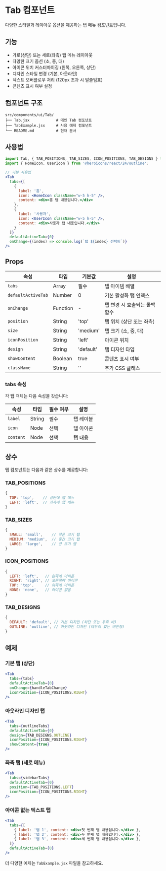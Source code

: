 # Tab 컴포넌트

다양한 스타일과 레이아웃 옵션을 제공하는 탭 메뉴 컴포넌트입니다.

## 기능

- 가로(상단) 또는 세로(좌측) 탭 메뉴 레이아웃
- 다양한 크기 옵션 (소, 중, 대)
- 아이콘 위치 커스터마이징 (왼쪽, 오른쪽, 상단)
- 디자인 스타일 변경 (기본, 아웃라인)
- 텍스트 오버플로우 처리 (120px 초과 시 말줄임표)
- 콘텐츠 표시 여부 설정

## 컴포넌트 구조

```
src/components/ui/Tab/
├── Tab.jsx            # 메인 Tab 컴포넌트
├── TabExample.jsx     # 사용 예제 컴포넌트
└── README.md          # 현재 문서
```

## 사용법

```jsx
import Tab, { TAB_POSITIONS, TAB_SIZES, ICON_POSITIONS, TAB_DESIGNS } from './components/ui/Tab/Tab';
import { HomeIcon, UserIcon } from '@heroicons/react/24/outline';

// 기본 사용법
<Tab 
  tabs={[
    {
      label: '홈',
      icon: <HomeIcon className="w-5 h-5" />,
      content: <div>홈 탭 내용입니다.</div>
    },
    {
      label: '사용자',
      icon: <UserIcon className="w-5 h-5" />,
      content: <div>사용자 탭 내용입니다.</div>
    }
  ]}
  defaultActiveTab={0}
  onChange={(index) => console.log(`탭 ${index} 선택됨`)}
/>
```

## Props

| 속성 | 타입 | 기본값 | 설명 |
|------|------|--------|------|
| `tabs` | Array | 필수 | 탭 아이템 배열 |
| `defaultActiveTab` | Number | 0 | 기본 활성화 탭 인덱스 |
| `onChange` | Function | - | 탭 변경 시 호출되는 콜백 함수 |
| `position` | String | 'top' | 탭 위치 (상단 또는 좌측) |
| `size` | String | 'medium' | 탭 크기 (소, 중, 대) |
| `iconPosition` | String | 'left' | 아이콘 위치 |
| `design` | String | 'default' | 탭 디자인 타입 |
| `showContent` | Boolean | true | 콘텐츠 표시 여부 |
| `className` | String | '' | 추가 CSS 클래스 |

### tabs 속성

각 탭 객체는 다음 속성을 갖습니다:

| 속성 | 타입 | 필수 여부 | 설명 |
|------|------|-----------|------|
| `label` | String | 필수 | 탭 레이블 |
| `icon` | Node | 선택 | 탭 아이콘 |
| `content` | Node | 선택 | 탭 내용 |

## 상수

탭 컴포넌트는 다음과 같은 상수를 제공합니다:

### TAB_POSITIONS
```js
{
  TOP: 'top',    // 상단에 탭 메뉴
  LEFT: 'left',  // 좌측에 탭 메뉴
}
```

### TAB_SIZES
```js
{
  SMALL: 'small',    // 작은 크기 탭
  MEDIUM: 'medium',  // 중간 크기 탭
  LARGE: 'large',    // 큰 크기 탭
}
```

### ICON_POSITIONS
```js
{
  LEFT: 'left',   // 왼쪽에 아이콘
  RIGHT: 'right', // 오른쪽에 아이콘
  TOP: 'top',     // 위쪽에 아이콘
  NONE: 'none',   // 아이콘 없음
}
```

### TAB_DESIGNS
```js
{
  DEFAULT: 'default', // 기본 디자인 (하단 또는 우측 바)
  OUTLINE: 'outline', // 아웃라인 디자인 (테두리 있는 버튼형)
}
```

## 예제

### 기본 탭 (상단)
```jsx
<Tab 
  tabs={tabs}
  defaultActiveTab={0}
  onChange={handleTabChange}
  iconPosition={ICON_POSITIONS.RIGHT}
/>
```

### 아웃라인 디자인 탭
```jsx
<Tab 
  tabs={outlineTabs}
  defaultActiveTab={0}
  design={TAB_DESIGNS.OUTLINE}
  iconPosition={ICON_POSITIONS.RIGHT}
  showContent={true}
/>
```

### 좌측 탭 (세로 메뉴)
```jsx
<Tab 
  tabs={sidebarTabs}
  defaultActiveTab={0}
  position={TAB_POSITIONS.LEFT}
  iconPosition={ICON_POSITIONS.RIGHT}
/>
```

### 아이콘 없는 텍스트 탭
```jsx
<Tab 
  tabs={[
    { label: '탭 1', content: <div>첫 번째 탭 내용입니다.</div> },
    { label: '탭 2', content: <div>두 번째 탭 내용입니다.</div> },
    { label: '탭 3', content: <div>세 번째 탭 내용입니다.</div> },
  ]}
  defaultActiveTab={0}
/>
```

더 다양한 예제는 `TabExample.jsx` 파일을 참고하세요. 